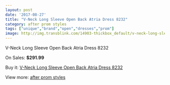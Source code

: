 ```yaml
---
layout: post
date: '2017-08-27'
title: "V-Neck Long Sleeve Open Back Atria Dress 8232"
category: after prom styles
tags: ["unique","brand","open","dresses","prom"]
image: http://img.transblink.com/14903-thickbox_default/v-neck-long-sleeve-open-back-atria-dress-8232.jpg
---
```

V-Neck Long Sleeve Open Back Atria Dress 8232

On Sales: **$291.99**
<a href="https://www.transblink.com/en/after-prom-styles/4755-v-neck-long-sleeve-open-back-atria-dress-8232.html"><amp-img layout="responsive" width="600" height="600" src="//img.transblink.com/14903-thickbox_default/v-neck-long-sleeve-open-back-atria-dress-8232.jpg" alt="V-Neck Long Sleeve Open Back Atria Dress 8232 0" /></a>
<a href="https://www.transblink.com/en/after-prom-styles/4755-v-neck-long-sleeve-open-back-atria-dress-8232.html"><amp-img layout="responsive" width="600" height="600" src="//img.transblink.com/14905-thickbox_default/v-neck-long-sleeve-open-back-atria-dress-8232.jpg" alt="V-Neck Long Sleeve Open Back Atria Dress 8232 1" /></a>
<a href="https://www.transblink.com/en/after-prom-styles/4755-v-neck-long-sleeve-open-back-atria-dress-8232.html"><amp-img layout="responsive" width="600" height="600" src="//img.transblink.com/14904-thickbox_default/v-neck-long-sleeve-open-back-atria-dress-8232.jpg" alt="V-Neck Long Sleeve Open Back Atria Dress 8232 2" /></a>

Buy it: [V-Neck Long Sleeve Open Back Atria Dress 8232](https://www.transblink.com/en/after-prom-styles/4755-v-neck-long-sleeve-open-back-atria-dress-8232.html "V-Neck Long Sleeve Open Back Atria Dress 8232")

View more: [after prom styles](https://www.transblink.com/en/55-after-prom-styles "after prom styles")